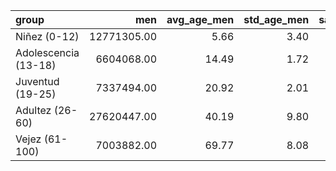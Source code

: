 | group                |         men |   avg_age_men |   std_age_men |   sample_age |   abs_error_men |
|:---------------------|------------:|--------------:|--------------:|-------------:|----------------:|
| Niñez (0-12)         | 12771305.00 |          5.66 |          3.40 |         8.00 |            2.34 |
| Adolescencia (13-18) |  6604068.00 |         14.49 |          1.72 |        17.00 |            2.51 |
| Juventud (19-25)     |  7337494.00 |         20.92 |          2.01 |        22.00 |            1.08 |
| Adultez (26-60)      | 27620447.00 |         40.19 |          9.80 |        32.00 |            8.19 |
| Vejez (61-100)       |  7003882.00 |         69.77 |          8.08 |        61.00 |            8.77 |